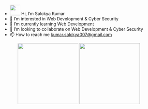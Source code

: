- <img src="https://raw.githubusercontent.com/MartinHeinz/MartinHeinz/master/wave.gif" width="34px"> Hi, I’m Salokya Kumar
- 👀 I’m interested in Web Development & Cyber Security
- 🌱 I’m currently learning Web Development
- 💞️ I’m looking to collaborate on Web Development & Cyber Security
- 📫 How to reach me kumar.salokya007@gmail.com

<div align="center">
  <img src="https://github-readme-stats.vercel.app/api?username=ksalokya&show_icons=true&theme=dark&hide_border=true" height="200px">
  <img src="https://github-readme-stats.vercel.app/api/top-langs/?username=ksalokya&show_icons=true&theme=dark&hide_border=true" height="200px">
</div>



